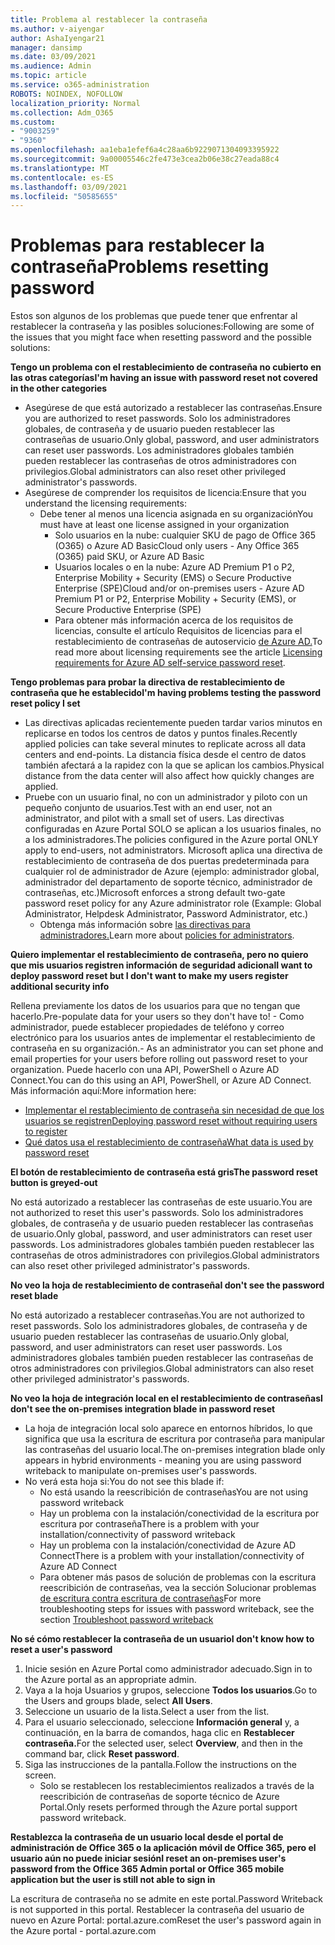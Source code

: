 ```yaml
---
title: Problema al restablecer la contraseña
ms.author: v-aiyengar
author: AshaIyengar21
manager: dansimp
ms.date: 03/09/2021
ms.audience: Admin
ms.topic: article
ms.service: o365-administration
ROBOTS: NOINDEX, NOFOLLOW
localization_priority: Normal
ms.collection: Adm_O365
ms.custom:
- "9003259"
- "9360"
ms.openlocfilehash: aa1eba1efef6a4c28aa6b9229071304093395922
ms.sourcegitcommit: 9a00005546c2fe473e3cea2b06e38c27eada88c4
ms.translationtype: MT
ms.contentlocale: es-ES
ms.lasthandoff: 03/09/2021
ms.locfileid: "50585655"
---
```

# <a name="problems-resetting-password"></a><span data-ttu-id="08655-102">Problemas para restablecer la contraseña</span><span class="sxs-lookup"><span data-stu-id="08655-102">Problems resetting password</span></span>

<span data-ttu-id="08655-103">Estos son algunos de los problemas que puede tener que enfrentar al restablecer la contraseña y las posibles soluciones:</span><span class="sxs-lookup"><span data-stu-id="08655-103">Following are some of the issues that you might face when resetting password and the possible solutions:</span></span>

<span data-ttu-id="08655-104">**Tengo un problema con el restablecimiento de contraseña no cubierto en las otras categorías**</span><span class="sxs-lookup"><span data-stu-id="08655-104">**I'm having an issue with password reset not covered in the other categories**</span></span>

- <span data-ttu-id="08655-105">Asegúrese de que está autorizado a restablecer las contraseñas.</span><span class="sxs-lookup"><span data-stu-id="08655-105">Ensure you are authorized to reset passwords.</span></span> <span data-ttu-id="08655-106">Solo los administradores globales, de contraseña y de usuario pueden restablecer las contraseñas de usuario.</span><span class="sxs-lookup"><span data-stu-id="08655-106">Only global, password, and user administrators can reset user passwords.</span></span> <span data-ttu-id="08655-107">Los administradores globales también pueden restablecer las contraseñas de otros administradores con privilegios.</span><span class="sxs-lookup"><span data-stu-id="08655-107">Global administrators can also reset other privileged administrator's passwords.</span></span>
- <span data-ttu-id="08655-108">Asegúrese de comprender los requisitos de licencia:</span><span class="sxs-lookup"><span data-stu-id="08655-108">Ensure that you understand the licensing requirements:</span></span>
    - <span data-ttu-id="08655-109">Debe tener al menos una licencia asignada en su organización</span><span class="sxs-lookup"><span data-stu-id="08655-109">You must have at least one license assigned in your organization</span></span>
        - <span data-ttu-id="08655-110">Solo usuarios en la nube: cualquier SKU de pago de Office 365 (O365) o Azure AD Basic</span><span class="sxs-lookup"><span data-stu-id="08655-110">Cloud only users - Any Office 365 (O365) paid SKU, or Azure AD Basic</span></span>
        - <span data-ttu-id="08655-111">Usuarios locales o en la nube: Azure AD Premium P1 o P2, Enterprise Mobility + Security (EMS) o Secure Productive Enterprise (SPE)</span><span class="sxs-lookup"><span data-stu-id="08655-111">Cloud and/or on-premises users - Azure AD Premium P1 or P2, Enterprise Mobility + Security (EMS), or Secure Productive Enterprise (SPE)</span></span>
        - <span data-ttu-id="08655-112">Para obtener más información acerca de los requisitos de licencias, consulte el artículo Requisitos de licencias para el restablecimiento de contraseñas de autoservicio [de Azure AD.](https://docs.microsoft.com/azure/active-directory/active-directory-passwords-licensing?WT.mc_id=Portal-Microsoft_Azure_Support)</span><span class="sxs-lookup"><span data-stu-id="08655-112">To read more about licensing requirements see the article [Licensing requirements for Azure AD self-service password reset](https://docs.microsoft.com/azure/active-directory/active-directory-passwords-licensing?WT.mc_id=Portal-Microsoft_Azure_Support).</span></span>

<span data-ttu-id="08655-113">**Tengo problemas para probar la directiva de restablecimiento de contraseña que he establecido**</span><span class="sxs-lookup"><span data-stu-id="08655-113">**I'm having problems testing the password reset policy I set**</span></span>

- <span data-ttu-id="08655-114">Las directivas aplicadas recientemente pueden tardar varios minutos en replicarse en todos los centros de datos y puntos finales.</span><span class="sxs-lookup"><span data-stu-id="08655-114">Recently applied policies can take several minutes to replicate across all data centers and end-points.</span></span> <span data-ttu-id="08655-115">La distancia física desde el centro de datos también afectará a la rapidez con la que se aplican los cambios.</span><span class="sxs-lookup"><span data-stu-id="08655-115">Physical distance from the data center will also affect how quickly changes are applied.</span></span>
- <span data-ttu-id="08655-116">Pruebe con un usuario final, no con un administrador y piloto con un pequeño conjunto de usuarios.</span><span class="sxs-lookup"><span data-stu-id="08655-116">Test with an end user, not an administrator, and pilot with a small set of users.</span></span> <span data-ttu-id="08655-117">Las directivas configuradas en Azure Portal SOLO se aplican a los usuarios finales, no a los administradores.</span><span class="sxs-lookup"><span data-stu-id="08655-117">The policies configured in the Azure portal ONLY apply to end-users, not administrators.</span></span> <span data-ttu-id="08655-118">Microsoft aplica una directiva de restablecimiento de contraseña de dos puertas predeterminada para cualquier rol de administrador de Azure (ejemplo: administrador global, administrador del departamento de soporte técnico, administrador de contraseñas, etc.)</span><span class="sxs-lookup"><span data-stu-id="08655-118">Microsoft enforces a strong default two-gate password reset policy for any Azure administrator role (Example: Global Administrator, Helpdesk Administrator, Password Administrator, etc.)</span></span>
    - <span data-ttu-id="08655-119">Obtenga más información sobre [las directivas para administradores.](https://docs.microsoft.com/azure/active-directory/active-directory-passwords-policy?WT.mc_id=Portal-Microsoft_Azure_Support#administrator-password-policy-differences)</span><span class="sxs-lookup"><span data-stu-id="08655-119">Learn more about [policies for administrators](https://docs.microsoft.com/azure/active-directory/active-directory-passwords-policy?WT.mc_id=Portal-Microsoft_Azure_Support#administrator-password-policy-differences).</span></span>

<span data-ttu-id="08655-120">**Quiero implementar el restablecimiento de contraseña, pero no quiero que mis usuarios registren información de seguridad adicional**</span><span class="sxs-lookup"><span data-stu-id="08655-120">**I want to deploy password reset but I don't want to make my users register additional security info**</span></span>

<span data-ttu-id="08655-121">Rellena previamente los datos de los usuarios para que no tengan que hacerlo.</span><span class="sxs-lookup"><span data-stu-id="08655-121">Pre-populate data for your users so they don't have to!</span></span> <span data-ttu-id="08655-122">- Como administrador, puede establecer propiedades de teléfono y correo electrónico para los usuarios antes de implementar el restablecimiento de contraseña en su organización.</span><span class="sxs-lookup"><span data-stu-id="08655-122">- As an administrator you can set phone and email properties for your users before rolling out password reset to your organization.</span></span> <span data-ttu-id="08655-123">Puede hacerlo con una API, PowerShell o Azure AD Connect.</span><span class="sxs-lookup"><span data-stu-id="08655-123">You can do this using an API, PowerShell, or Azure AD Connect.</span></span> <span data-ttu-id="08655-124">Más información aquí:</span><span class="sxs-lookup"><span data-stu-id="08655-124">More information here:</span></span>
- [<span data-ttu-id="08655-125">Implementar el restablecimiento de contraseña sin necesidad de que los usuarios se registren</span><span class="sxs-lookup"><span data-stu-id="08655-125">Deploying password reset without requiring users to register</span></span>](https://docs.microsoft.com/azure/active-directory/active-directory-passwords-policy?WT.mc_id=Portal-Microsoft_Azure_Support#administrator-password-policy-differences)
- [<span data-ttu-id="08655-126">Qué datos usa el restablecimiento de contraseña</span><span class="sxs-lookup"><span data-stu-id="08655-126">What data is used by password reset</span></span>](https://docs.microsoft.com/azure/active-directory/active-directory-passwords-data?WT.mc_id=Portal-Microsoft_Azure_Support)

<span data-ttu-id="08655-127">**El botón de restablecimiento de contraseña está gris**</span><span class="sxs-lookup"><span data-stu-id="08655-127">**The password reset button is greyed-out**</span></span>

<span data-ttu-id="08655-128">No está autorizado a restablecer las contraseñas de este usuario.</span><span class="sxs-lookup"><span data-stu-id="08655-128">You are not authorized to reset this user's passwords.</span></span> <span data-ttu-id="08655-129">Solo los administradores globales, de contraseña y de usuario pueden restablecer las contraseñas de usuario.</span><span class="sxs-lookup"><span data-stu-id="08655-129">Only global, password, and user administrators can reset user passwords.</span></span> <span data-ttu-id="08655-130">Los administradores globales también pueden restablecer las contraseñas de otros administradores con privilegios.</span><span class="sxs-lookup"><span data-stu-id="08655-130">Global administrators can also reset other privileged administrator's passwords.</span></span>

<span data-ttu-id="08655-131">**No veo la hoja de restablecimiento de contraseña**</span><span class="sxs-lookup"><span data-stu-id="08655-131">**I don't see the password reset blade**</span></span>

<span data-ttu-id="08655-132">No está autorizado a restablecer contraseñas.</span><span class="sxs-lookup"><span data-stu-id="08655-132">You are not authorized to reset passwords.</span></span> <span data-ttu-id="08655-133">Solo los administradores globales, de contraseña y de usuario pueden restablecer las contraseñas de usuario.</span><span class="sxs-lookup"><span data-stu-id="08655-133">Only global, password, and user administrators can reset user passwords.</span></span> <span data-ttu-id="08655-134">Los administradores globales también pueden restablecer las contraseñas de otros administradores con privilegios.</span><span class="sxs-lookup"><span data-stu-id="08655-134">Global administrators can also reset other privileged administrator's passwords.</span></span>

<span data-ttu-id="08655-135">**No veo la hoja de integración local en el restablecimiento de contraseñas**</span><span class="sxs-lookup"><span data-stu-id="08655-135">**I don't see the on-premises integration blade in password reset**</span></span>

- <span data-ttu-id="08655-136">La hoja de integración local solo aparece en entornos híbridos, lo que significa que usa la escritura de escritura por contraseña para manipular las contraseñas del usuario local.</span><span class="sxs-lookup"><span data-stu-id="08655-136">The on-premises integration blade only appears in hybrid environments - meaning you are using password writeback to manipulate on-premises user's passwords.</span></span>
- <span data-ttu-id="08655-137">No verá esta hoja si:</span><span class="sxs-lookup"><span data-stu-id="08655-137">You do not see this blade if:</span></span>
    - <span data-ttu-id="08655-138">No está usando la reescribición de contraseñas</span><span class="sxs-lookup"><span data-stu-id="08655-138">You are not using password writeback</span></span>
    - <span data-ttu-id="08655-139">Hay un problema con la instalación/conectividad de la escritura por escritura por contraseña</span><span class="sxs-lookup"><span data-stu-id="08655-139">There is a problem with your installation/connectivity of password writeback</span></span>
    - <span data-ttu-id="08655-140">Hay un problema con la instalación/conectividad de Azure AD Connect</span><span class="sxs-lookup"><span data-stu-id="08655-140">There is a problem with your installation/connectivity of Azure AD Connect</span></span>
    - <span data-ttu-id="08655-141">Para obtener más pasos de solución de problemas con la escritura reescribición de contraseñas, vea la sección Solucionar problemas [de escritura contra escritura de contraseñas](https://docs.microsoft.com/azure/active-directory/active-directory-passwords-data?WT.mc_id=Portal-Microsoft_Azure_Support)</span><span class="sxs-lookup"><span data-stu-id="08655-141">For more troubleshooting steps for issues with password writeback, see the section [Troubleshoot password writeback](https://docs.microsoft.com/azure/active-directory/active-directory-passwords-data?WT.mc_id=Portal-Microsoft_Azure_Support)</span></span>

<span data-ttu-id="08655-142">**No sé cómo restablecer la contraseña de un usuario**</span><span class="sxs-lookup"><span data-stu-id="08655-142">**I don't know how to reset a user's password**</span></span>

1. <span data-ttu-id="08655-143">Inicie sesión en Azure Portal como administrador adecuado.</span><span class="sxs-lookup"><span data-stu-id="08655-143">Sign in to the Azure portal as an appropriate admin.</span></span>
1. <span data-ttu-id="08655-144">Vaya a la hoja Usuarios y grupos, seleccione **Todos los usuarios**.</span><span class="sxs-lookup"><span data-stu-id="08655-144">Go to the Users and groups blade, select **All Users**.</span></span>
1. <span data-ttu-id="08655-145">Seleccione un usuario de la lista.</span><span class="sxs-lookup"><span data-stu-id="08655-145">Select a user from the list.</span></span>
1. <span data-ttu-id="08655-146">Para el usuario seleccionado, seleccione **Información general** y, a continuación, en la barra de comandos, haga clic en **Restablecer contraseña.**</span><span class="sxs-lookup"><span data-stu-id="08655-146">For the selected user, select **Overview**, and then in the command bar, click **Reset password**.</span></span>
1. <span data-ttu-id="08655-147">Siga las instrucciones de la pantalla.</span><span class="sxs-lookup"><span data-stu-id="08655-147">Follow the instructions on the screen.</span></span>
    - <span data-ttu-id="08655-148">Solo se restablecen los restablecimientos realizados a través de la reescribición de contraseñas de soporte técnico de Azure Portal.</span><span class="sxs-lookup"><span data-stu-id="08655-148">Only resets performed through the Azure portal support password writeback.</span></span>

<span data-ttu-id="08655-149">**Restablezca la contraseña de un usuario local desde el portal de administración de Office 365 o la aplicación móvil de Office 365, pero el usuario aún no puede iniciar sesión**</span><span class="sxs-lookup"><span data-stu-id="08655-149">**I reset an on-premises user's password from the Office 365 Admin portal or Office 365 mobile application but the user is still not able to sign in**</span></span>

<span data-ttu-id="08655-150">La escritura de contraseña no se admite en este portal.</span><span class="sxs-lookup"><span data-stu-id="08655-150">Password Writeback is not supported in this portal.</span></span> <span data-ttu-id="08655-151">Restablecer la contraseña del usuario de nuevo en Azure Portal: portal.azure.com</span><span class="sxs-lookup"><span data-stu-id="08655-151">Reset the user's password again in the Azure portal - portal.azure.com</span></span>

